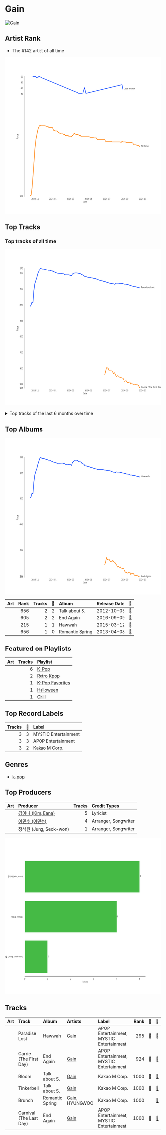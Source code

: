 
# Gain


<img src="https://i.scdn.co/image/ab67616d0000b273e328c250ba600a7e0a48f867" alt="Gain" width="100" />

## Artist Rank
- The #142 artist of all time

![Rank of Gain over time](../../images/artists/gain/rank_time_series.png)
## Top Tracks


### Top tracks of all time

![Track score ranking over time](../../images/artists/gain/track_rank_time_series_score.png)


<details>
<summary>Top tracks of the last 6 months over time</summary>

![Line chart of top tracks of the last 6 months over time](../../images/artists/gain/track_rank_time_series_medium_term.png)

</details>

## Top Albums

![Album ranking over time](../../images/artists/gain/album_rank_time_series.png)

| Art | Rank | Tracks | 💚 | Album | Release Date | 🔗 |
|:---|---:|---:|---:|:---|:---|:---|
| <img src="https://i.scdn.co/image/ab67616d0000b2732c8feb0da36a6a8bc1a0d9f5" alt="" width="50" /> | 656 | 2 | 2 | Talk about S. | 2012-10-05 | [🔗](https://open.spotify.com/album/0gVRGN17vkeY9z4mXiPr8i) |
| <img src="https://i.scdn.co/image/ab67616d0000b2731c80e9c3e5cfd25ccf4a57e4" alt="" width="50" /> | 605 | 2 | 2 | End Again | 2016-09-09 | [🔗](https://open.spotify.com/album/1Lb5NVfPBTadR5jl6Vpkdq) |
| <img src="https://i.scdn.co/image/ab67616d0000b273e328c250ba600a7e0a48f867" alt="" width="50" /> | 215 | 1 | 1 | Hawwah | 2015-03-12 | [🔗](https://open.spotify.com/album/1fghVqJ812j2fqPYrSFd0Q) |
| <img src="https://i.scdn.co/image/ab67616d0000b273d4c12eacfb21d74cd24a97f6" alt="" width="50" /> | 656 | 1 | 0 | Romantic Spring | 2013-04-08 | [🔗](https://open.spotify.com/album/2eMwg6w5Hq171Rfn8RakOj) |

## Featured on Playlists
| Art | Tracks | Playlist |
|:---|---:|:---|
| <img src="https://mosaic.scdn.co/640/ab67616d00001e02505190077497c230422f2934ab67616d00001e027dd8f95320e8ef08aa121dfeab67616d00001e028164cd1a2e03b7ca2db9ff5eab67616d00001e02ff7c2dfd0ed9b2cf6bf9c818" alt="" width="50" /> | 6 | [K-Pop](../../playlists/k-pop/overview.md) |
| <img src="https://mosaic.scdn.co/640/ab67616d00001e024897a7925914a3a10ce68c31ab67616d00001e025babc6b49ac8a93fc5fc464aab67616d00001e0267f8236540d6f145e2f0baa1ab67616d00001e0271a70331062453ece06f8b79" alt="" width="50" /> | 2 | [Retro Kpop](../../playlists/retro_kpop/overview.md) |
| <img src="https://mosaic.scdn.co/640/ab67616d00001e024ed058b71650a6ca2c04adffab67616d00001e026772cf096be8acc1df092519ab67616d00001e028c4a282e84a53c1c8acf129aab67616d00001e02d8cc2281fcd4519ca020926b" alt="" width="50" /> | 1 | [K-Pop Favorites](../../playlists/k-pop_favorites/overview.md) |
| <img src="https://mosaic.scdn.co/640/ab67616d00001e023613e1e0d35867a0814005a9ab67616d00001e024a8e5eaab8b02db02e487c27ab67616d00001e0259fcda8d47bbd0f6c2bf1647ab67616d00001e028bc3d61189d95da5f74d7ba7" alt="" width="50" /> | 1 | [Halloween](../../playlists/halloween/overview.md) |
| <img src="https://mosaic.scdn.co/640/ab67616d00001e022c0252c4e4a988f024e4d262ab67616d00001e026772cf096be8acc1df092519ab67616d00001e029c7eb20dfbb2150f55c9debdab67616d00001e02eb136d1be54b1ef8273c0699" alt="" width="50" /> | 1 | [Chill](../../playlists/chill/overview.md) |

## Top Record Labels

| Tracks | 💚 | Label |
|---:|---:|:---|
| 3 | 3 | MYSTIC Entertainment |
| 3 | 3 | APOP Entertainment |
| 3 | 2 | Kakao M Corp. |

## Genres

- [k-pop](../../genres/k-pop/overview.md)

## Top Producers

| Art | Producer | Tracks | Credit Types |
|:---|:---|---:|:---|
| | [김이나 (Kim, Eana)](../../producers/김이나_(kim,_eana)/overview.md) | 5 | Lyricist |
| | [이민수 (이민수)](../../producers/이민수_(이민수)/overview.md) | 4 | Arranger, Songwriter |
| | 정석원 (Jung, Seok-won) | 1 | Arranger, Songwriter |

![Bar chart of top 3 producers](../../images/artists/gain/producers.png)
## Tracks

| Art | Track | Album | Artists | Label | Rank | 💚 | 🔗 |
|:---|:---|:---|:---|:---|---:|:---|:---|
| <img src="https://i.scdn.co/image/ab67616d0000b273e328c250ba600a7e0a48f867" alt="" width="50" /> | Paradise Lost | Hawwah | [Gain](overview.md) | APOP Entertainment, MYSTIC Entertainment | 295 | 💚 | [🔗](https://open.spotify.com/track/1PVluFXbdOTv29475JS2Mj) |
| <img src="https://i.scdn.co/image/ab67616d0000b2731c80e9c3e5cfd25ccf4a57e4" alt="" width="50" /> | Carrie (The First Day) | End Again | [Gain](overview.md) | APOP Entertainment, MYSTIC Entertainment | 924 | 💚 | [🔗](https://open.spotify.com/track/5n2Z6Z4Tw6hkbMqY4lT24u) |
| <img src="https://i.scdn.co/image/ab67616d0000b2732c8feb0da36a6a8bc1a0d9f5" alt="" width="50" /> | Bloom | Talk about S. | [Gain](overview.md) | Kakao M Corp. | 1000 | 💚 | [🔗](https://open.spotify.com/track/3lcdPSfDGg11Qyimx2ONYH) |
| <img src="https://i.scdn.co/image/ab67616d0000b2732c8feb0da36a6a8bc1a0d9f5" alt="" width="50" /> | Tinkerbell | Talk about S. | [Gain](overview.md) | Kakao M Corp. | 1000 | 💚 | [🔗](https://open.spotify.com/track/2KCMmpIOEl1Ydb3I9jIaYp) |
| <img src="https://i.scdn.co/image/ab67616d0000b273d4c12eacfb21d74cd24a97f6" alt="" width="50" /> | Brunch | Romantic Spring | [Gain](overview.md), HYUNGWOO | Kakao M Corp. | 1000 | | [🔗](https://open.spotify.com/track/5wiWryEZLvo30nopnOEbdJ) |
| <img src="https://i.scdn.co/image/ab67616d0000b2731c80e9c3e5cfd25ccf4a57e4" alt="" width="50" /> | Carnival (The Last Day) | End Again | [Gain](overview.md) | APOP Entertainment, MYSTIC Entertainment | 1000 | 💚 | [🔗](https://open.spotify.com/track/1wFwU41aWXC5wb7ycY9q61) |
